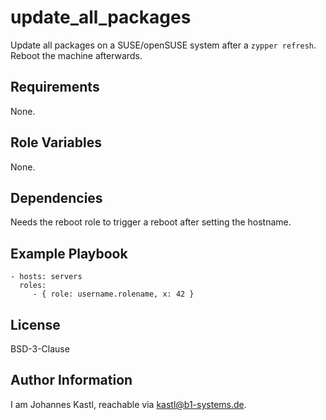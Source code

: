 update_all_packages
=========

Update all packages on a SUSE/openSUSE system after a `zypper refresh`. Reboot the machine afterwards.

Requirements
------------

None.

Role Variables
--------------

None.

Dependencies
------------

Needs the reboot role to trigger a reboot after setting the hostname.

Example Playbook
----------------

    - hosts: servers
      roles:
         - { role: username.rolename, x: 42 }

License
-------

BSD-3-Clause

Author Information
------------------

I am Johannes Kastl, reachable via kastl@b1-systems.de.
